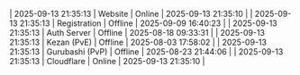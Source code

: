 | 2025-09-13 21:35:13 | Website | Online | 2025-09-13 21:35:10 |
| 2025-09-13 21:35:13 | Registration | Offline | 2025-09-09 16:40:23 |
| 2025-09-13 21:35:13 | Auth Server | Offline | 2025-08-18 09:33:31 |
| 2025-09-13 21:35:13 | Kezan (PvE) | Offline | 2025-08-03 17:58:02 |
| 2025-09-13 21:35:13 | Gurubashi (PvP) | Offline | 2025-08-23 21:44:06 |
| 2025-09-13 21:35:13 | Cloudflare | Online | 2025-09-13 21:35:10 |
